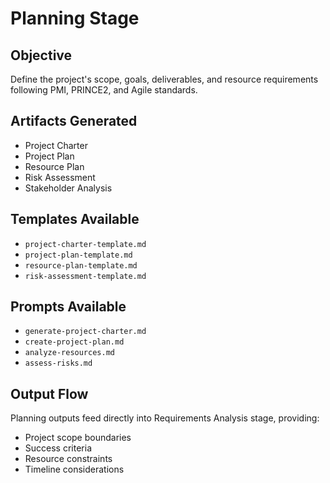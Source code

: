 # Planning Stage

## Objective
Define the project's scope, goals, deliverables, and resource requirements following PMI, PRINCE2, and Agile standards.

## Artifacts Generated
- Project Charter
- Project Plan
- Resource Plan
- Risk Assessment
- Stakeholder Analysis

## Templates Available
- `project-charter-template.md`
- `project-plan-template.md`
- `resource-plan-template.md`
- `risk-assessment-template.md`

## Prompts Available
- `generate-project-charter.md`
- `create-project-plan.md`
- `analyze-resources.md`
- `assess-risks.md`

## Output Flow
Planning outputs feed directly into Requirements Analysis stage, providing:
- Project scope boundaries
- Success criteria
- Resource constraints
- Timeline considerations
